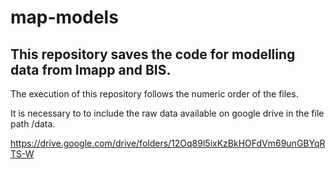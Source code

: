 # map-models
 
## This repository saves the code for modelling data from Imapp and BIS. 

The execution of this repository follows the numeric order of the files.

It is necessary to to include the raw data available on google drive in the file path /data.

https://drive.google.com/drive/folders/12Oq89l5ixKzBkHOFdVm69unGBYqRTS-W

